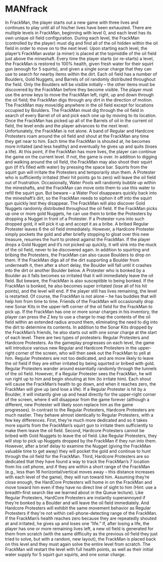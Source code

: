 # MANfrack
In FrackMan, the player starts out a new game with three lives and continues to play until
all of his/her lives have been exhausted. There are multiple levels in FrackMan,
beginning with level 0, and each level has its own unique oil field configuration. During
each level, the FrackMan (controlled by the player) must dig and find all of the oil
hidden within the oil field in order to move on to the next level.
Upon starting each level, the player’s FrackMan avatar (a miner) is placed at the topmiddle
of the oil field just above the mineshaft. Every time the player starts (or re-starts)
a level, the FrackMan is restored to 100% health, given fresh water for their squirt gun
(enough for 5 squirts), and given a single sonar charge that they can use to search for
nearby items within the dirt. Each oil field has a number of Boulders, Gold Nuggets, and
Barrels of oil randomly distributed throughout the field. Only the Boulders will be visible
initially – the other items must be discovered by the FrackMan before they become
visible. The player must use the arrow keys to move the FrackMan left, right, up and
down through the oil field; the FrackMan digs through any dirt in the direction of motion.
The FrackMan may move/dig anywhere in the oil field except for locations occupied by
Boulders.
The FrackMan must dig through the oil field in search of every Barrel of oil and pick
each one up by moving to its location. Once the FrackMan has picked up all of the
Barrels of oil in the current oil field, the level ends and the player advances to the next
level.
Unfortunately, the FrackMan is not alone. A band of Regular and Hardcore Protesters
roam around the oil field and shout at the FrackMan any time they get near to him. Each
time the FrackMan is shouted at, he becomes more irritated (and less healthy) and
eventually he gives up and quits (loses a life). At this point, if the FrackMan has more
lives, the player can continue the game on the current level. If not, the game is over.
In addition to digging and walking around the oil field, the FrackMan may also shoot
their squirt gun (if it’s filled with water) by pressing the space bar. Squirts from the squirt
gun will irritate the Protesters and temporarily stun them. A Protester who is sufficiently
irritated (their hit points go to zero) will leave the oil field out of frustration.
Occasionally, Water Pools will randomly bubble up within the mineshafts, and the
FrackMan can move onto them to use this water to refill the squirt gun. But beware – a
Water Pool disappears quickly back into the mineshaft’s dirt, so the FrackMan needs to
siphon it off into the squirt gun quickly lest they disappear.
The FrackMan will also discover Gold Nuggets randomly distributed throughout the oil
field. If the FrackMan picks up one or more gold Nuggets, he can use them to bribe the
Protesters by dropping a Nugget in front of a Protester. If a Protester runs into such
dropped gold, it will pick it up and accept it as a bribe. A bribed Regular Protester leaves
6
the oil field immediately. However, a Hardcore Protester simply pockets the gold and
after briefly stopping to gloat over this new treasure, resumes the hunt to protest against
the FrackMan. If the player drops a Gold Nugget and it’s not picked up quickly, it will
sink into the muck of the oil field, never to be discovered again.
In addition to squirting and bribing the Protesters, the FrackMan can also cause Boulders
to drop on them. If the FrackMan digs all of the dirt supporting a Boulder from
underneath it, then after a short delay, the Boulder will fall until it crashes into the dirt or
another Boulder below. A Protester who is bonked by a Boulder as it falls becomes so
irritated that it will immediately leave the oil field. But beware, the FrackMan is also
susceptible to being bonked. If the FrackMan is bonked, he also becomes super irritated
(lose all of his hit points), and the level will end. If the player still has lives remaining,
the level is restarted.
Of course, the FrackMan is not alone – he has buddies that will help him from time to
time. Friends of the FrackMan will occasionally drop new Sonar Kits in the upper-left
corner of the oil field for the FrackMan to pick up. If the FrackMan has one or more
sonar charges in his inventory, the player can press the Z key to use a charge to map the
contents of the oil field within an extended radius around them, eliminating the need to
dig into the dirt to determine its contents. In addition to the Sonar Kits dropped by the
FrackMan’s friends, he also starts out with one sonar charge at the start of each level.
There are two types of protesters: Regular Protesters and Hardcore Protesters. As the
gameplay progresses on each level, the game will introduce various new Regular and
Hardcore Protesters in the upper-right corner of the screen, who will then seek out the
FrackMan to yell at him.
Regular Protesters are not too dedicated, and are more likely to leave the oil field if they
are either irritated by being squirted or bribed with gold. Regular Protesters wander
around essentially randomly through the tunnels of the oil field. However, if a Regular
Protester sees the FrackMan, he will run right up to him and begin shouting at him (to
irritate him). Each shout will cause the FrackMan’s health to go down, and when it
reaches zero, the FrackMan will give up (and lose a life). If a Regular Protester is hit by
a Boulder, it will instantly give up and head directly for the upper-right corner of the
screen, where it will disappear from the game forever (although a different, new
Protester will likely soon replace him as the game progresses).
In contrast to the Regular Protesters, Hardcore Protesters are much nastier. They behave
almost identically to Regular Protesters, with a few key differences. First, they’re much
more dedicated and so it takes more squirts from the FrackMan’s squirt gun to irritate
them sufficiently to make them leave the oil field. Second, Hardcore Protesters cannot
be bribed with Gold Nuggets to leave the oil field. Like Regular Protesters, they will
stop to pick up Nuggets dropped by the FrackMan if they run into them. However, after a
brief delay to examine the Nugget (giving the FrackMan valuable time to get away) they
will pocket the gold and continue to hunt through the oil field for the FrackMan. Third,
Hardcore Protesters are so dedicated that they have found a way to track the FrackMan’s
7
location from his cell phone, and if they are within a short range of the FrackMan (e.g.,
less than 16 horizontal/vertical moves away – this distance increases with each level of
the game), they will run toward him. Assuming they’re close enough, the HardCore
Protesters will home in on the FrackMan and move toward him even if they have no
direct line of sight to him (Hint: use a breadth-first search like we learned about in the
Queue lecture). Like Regular Protesters, HardCore Protesters are instantly superannoyed
if they’re bonked by a Boulder and will leave the oil field immediately. And
Hardcore Protesters will exhibit the same movement behavior as Regular Protesters if
they're not within cell-phone-detecting range of the FrackMan.
If the FrackMan’s health reaches zero because they are repeatedly shouted at and
irritated, he gives up and loses one “life.” If, after losing a life, the player has one or more
remaining lives left, a new oil field is generated for them from scratch (with the same
difficulty as the previous oil field they just tried to solve, but with a random, new layout),
the FrackMan is placed back on this level and they must again solve the entire level from
scratch. The FrackMan will restart the level with full health points, as well as their initial
water supply for 5 squirt gun squirts, and one sonar charge.
